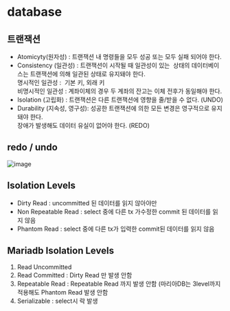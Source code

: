 # database


## 트랜잭션
* Atomicyty(원자성) : 트랜잭션 내 명령들을 모두 성공 또는 모두 실패 되어야 한다. 
* Consistency (일관성) : 트랜잭션이 시작될 때 일관성이 있는  상태의 데이터베이스는 트랜잭션에 의해 일관된 상태로 유지돼야 한다.    
명시적인 일관성 :  기본 키, 외래 키   
비명시적인 일관성 : 계좌이체의 경우 두 계좌의 잔고는 이체 전후가 동일해야 한다. 
* Isolation (고립화) : 트랜잭션은 다른 트랜잭션에 영향을 줄/받을 수 없다.  (UNDO)
* Durability (지속성, 영구성): 성공한 트랜잭션에 의한 모든 변경은 영구적으로 유지돼야 한다.   
                              장애가 발생해도 데이터 유실이 없어야 한다. (REDO)



## redo / undo
![image](https://user-images.githubusercontent.com/10610884/142140847-62307cfb-dc12-4d20-ad83-7cada0367050.png)




## Isolation Levels 
* Dirty Read : uncommitted 된 데이터를 읽지 않아야만
* Non Repeatable Read : select 중에 다른 tx 가수정한 commit 된 데이터를 읽지 않음
* Phantom Read : select 중에 다른 tx가 입력한 commit된 데이터를 읽지 않음

## Mariadb Isolation Levels 
1. Read Uncommitted 
2. Read Committed : Dirty Read 만 발생 안함
3. Repeatable Read : Repeatable Read 까지 발생 안함 (마리아DB는 3level까지 적용해도 Phantom Read 발생 안함
4. Serializable : select시 락 발생
